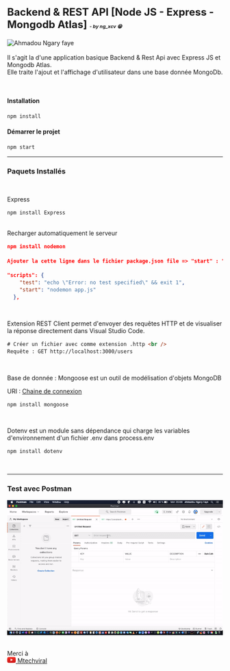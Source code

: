 <h2 style="font-size:24px; font-weight:bold"> Backend & REST API [Node JS - Express - Mongodb Atlas] <span style="font-size:11px; font-style:italic"> - by ng_xcv 😁 </span></h2>

<a href="http://ngxcv.com" title="Visiter mon site web" target="_blank"  ><img align="left" alt="Ahmadou Ngary faye" height="28" src="https://i.ibb.co/JjJ0w2v/brand.png" /></a>
<br/>
<br/>
Il s'agit la d'une application basique Backend & Rest Api avec Express JS et Mongodb Atlas. <br />
Elle traite l'ajout et l'affichage d'utilisateur dans une base donnée MongoDb.

<br />

#### Installation

```js
npm install
```

#### Démarrer le projet

```js
npm start
```

---

### Paquets Installés

<br />

Express

```js
npm install Express
```

<br />
Recharger automatiquement le serveur

```json
npm install nodemon

Ajouter la cette ligne dans le fichier package.json file => "start" : "nodemon app.js"

"scripts": {
    "test": "echo \"Error: no test specified\" && exit 1",
    "start": "nodemon app.js"
  },
```

<br />

Extension REST Client permet d'envoyer des requêtes HTTP et de visualiser la réponse directement dans Visual Studio Code.

```html
# Créer un fichier avec comme extension .http <br />
Requête : GET http://localhost:3000/users
```

<br />

Base de donnée : Mongoose est un outil de modélisation d'objets MongoDB <br />

URI : [Chaine de connexion](http://docs.mongodb.org/manual/reference/connection-string/)

```js
npm install mongoose
```

<br />

Dotenv est un module sans dépendance qui charge les variables d'environnement d'un fichier .env dans process.env

```js
npm install dotenv
```

<br />

---

### Test avec Postman

<img src="images/gif/testing-api-gif.gif" />

<br/>
<br/>

Merci à  
<a href="https://www.youtube.com/channel/UCFTM1FGjZSkoSPDZgtbp7hA">
<img src="images/png/youtube.png" width="20px" /> Mtechviral
</a>
